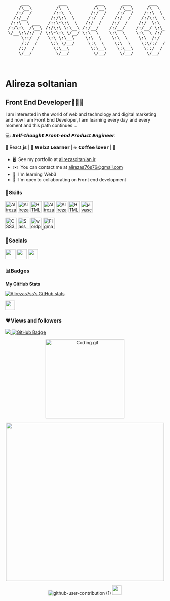 <pre>
      ___           ___           ___       ___       ___     
     /\__\         /\  \         /\__\     /\__\     /\  \    
    /:/  /        /::\  \       /:/  /    /:/  /    /::\  \   
   /:/__/        /:/\:\  \     /:/  /    /:/  /    /:/\:\  \  
  /::\  \ ___   /::\~\:\  \   /:/  /    /:/  /    /:/  \:\  \ 
 /:/\:\  /\__\ /:/\:\ \:\__\ /:/__/    /:/__/    /:/__/ \:\__\
 \/__\:\/:/  / \:\~\:\ \/__/ \:\  \    \:\  \    \:\  \ /:/  /
      \::/  /   \:\ \:\__\    \:\  \    \:\  \    \:\  /:/  / 
      /:/  /     \:\ \/__/     \:\  \    \:\  \    \:\/:/  /  
     /:/  /       \:\__\        \:\__\    \:\__\    \::/  /   
     \/__/         \/__/         \/__/     \/__/     \/__/    


</pre>

Alireza soltanian
==============================

<!-- <img src="https://raw.githubusercontent.com/MartinHeinz/MartinHeinz/master/wave.gif" width="20px"> -->

Front End Developer👨🏻‍💻
---------------------------------
I am interested in the world of web and technology and digital marketing and now I am Front End Developer, I am learning every day and every moment and this path continues ...

💻: 𝙎𝙚𝙡𝙛-𝙩𝙝𝙤𝙪𝙜𝙝𝙩 𝙁𝙧𝙤𝙣𝙩-𝙚𝙣𝙙 𝙋𝙧𝙤𝙙𝙪𝙘𝙩 𝙀𝙣𝙜𝙞𝙣𝙚𝙚𝙧.

🖖 React.𝗷𝘀  | 🔐 𝗪𝗲𝗯𝟯 𝗟𝗲𝗮𝗿𝗻𝗲𝗿 | ☕️ 𝗖𝗼𝗳𝗳𝗲𝗲 𝗹𝗼𝘃𝗲𝗿 | 🌵 

<!-- * 🌍  I'm based in Iran, -->
* 🖥️  See my portfolio at [alirezasoltanian.ir](alirezasoltanian.ir)
* ✉️  You can contact me at [alirezas76s76@gmail.com](mailto:alirezas76s76@gmail.com)
* 🧠  I'm learning Web3
* 🤝  I'm open to collaborating on Front end development


### 🚀Skills

<p align="left">


<a href="https://reactjs.org/" target="_blank" rel="noreferrer"><img src="https://raw.githubusercontent.com/hussainweb/hussainweb/main/icons/react.png" alt="Alirezas7ss's GitHub stats" width="36" height="36" alt="react" /></a>
<a href="https://nextjs.org/docs" target="_blank" rel="noreferrer"><img src="https://raw.githubusercontent.com/danielcranney/readme-generator/main/public/icons/skills/nextjs-colored-dark.svg" alt="Alirezas7ss's GitHub stats" width="36" height="36" alt="react" /></a>
<a href="https://en.wikipedia.org/wiki/JavaScript" target="_blank" rel="noreferrer"><img src="https://raw.githubusercontent.com/hussainweb/hussainweb/main/icons/javascript.png" width="36" height="36" alt="HTML5" /></a>
<a href="https://www.typescriptlang.org/" target="_blank" rel="noreferrer"><img src="https://github.com/MacroPower/MacroPower/raw/master/img/typescript-original.svg" alt="Alirezas7ss's GitHub stats" width="36" height="36" alt="react" /></a>
<a href="https://tailwindcss.com/" target="_blank" rel="noreferrer"><img src="https://raw.githubusercontent.com/danielcranney/readme-generator/main/public/icons/skills/tailwindcss-colored.svg" alt="Alirezas7ss's GitHub stats" width="36" height="36" alt="react" /></a>
<a href="https://en.wikipedia.org/wiki/JavaScript" target="_blank" rel="noreferrer"><img src="https://w7.pngwing.com/pngs/895/275/png-transparent-solidity-ethereum-smart-contract-blockchain-cryptocurrency-blockchain-angle-triangle-logo.png" width="36" height="36" alt="HTML5" /></a>
<a href="http://www.github.com/Alirezas7ss"><img src="https://raw.githubusercontent.com/danielcranney/readme-generator/main/public/icons/skills/html5-colored.svg" 
width="36" height="36" alt="javascript"
 /></a> 

<a href="https://www.w3.org/TR/CSS/#css" target="_blank" rel="noreferrer"><img src="https://raw.githubusercontent.com/danielcranney/readme-generator/main/public/icons/skills/css3-colored.svg" width="36" height="36" alt="CSS3" /></a>
<a href="https://sass-lang.com/" target="_blank" rel="noreferrer"><img src="https://raw.githubusercontent.com/danielcranney/readme-generator/main/public/icons/skills/sass-colored.svg" width="36" height="36" alt="Sass" /></a>
<a href="https://wordpress.org/" target="_blank" rel="noreferrer"> <img src="https://img.icons8.com/color/48/000000/wordpress.png" width="36" height="36" alt="wordpress"/> </a>
<a href="https://www.figma.com/" target="_blank" rel="noreferrer"><img src="https://raw.githubusercontent.com/danielcranney/readme-generator/main/public/icons/skills/figma-colored.svg" width="36" height="36" alt="Figma" /></a>
</p>


### 📱Socials

<p align="left"> <a href="https://www.github.com/Alirezas7ss" target="_blank" rel="noreferrer"><img src="https://raw.githubusercontent.com/danielcranney/readme-generator/main/public/icons/socials/github.svg" width="32" height="32" /></a> <a href="https://www.instagram.com/ali_r_s7/" target="_blank" rel="noreferrer"><img src="https://raw.githubusercontent.com/danielcranney/readme-generator/main/public/icons/socials/instagram.svg" width="32" height="32" /></a> <a href="https://www.linkedin.com/in/alireza-soltanian76-nonstop/" target="_blank" rel="noreferrer"><img src="https://raw.githubusercontent.com/danielcranney/readme-generator/main/public/icons/socials/linkedin.svg" width="32" height="32" /></a> </p>


### 📊Badges

<b>My GitHub Stats</b>



<a href="http://www.github.com/Alirezas7ss"><img src="https://github-readme-stats.vercel.app/api?username=Alirezas7ss&show_icons=true&hide=prs,&count_private=true&title_color=0891b2&text_color=ffffff&icon_color=0891b2&bg_color=1c1917&hide_border=true&show_icons=true" alt="Alirezas7ss's GitHub stats" /></a>

<img src='https://camo.githubusercontent.com/43cb03321785d554cfa9cb419dbd1725d6f78a547fa1280c1727209f0b4f0c4d/68747470733a2f2f632e74656e6f722e636f6d2f33646762634d74364b783441414141692f7370696465722d696e736563742e676966' width='30px' style=' padding-left=100px '>


### ❤Views and followers

<a href="https://github.com/Meghna-DAS/github-profile-views-counter">
    <img src="https://komarev.com/ghpvc/?username=Alirezas7ss">
</a>
<a href="https://github.com/Alirezas7ss?tab=followers"><img src="https://img.shields.io/github/followers/Alirezas7ss?label=Followers&style=social" alt="GitHub Badge"></a>

<p align="center" border-radius: 12px;>
  <img src="https://user-images.githubusercontent.com/85369490/154224043-b72031a3-55e4-44fd-8250-9b8456f02e3d.gif" alt="Coding gif" width="250">   
</p>
<div align=center>
<img src="https://i.imgur.com/x1KbuCq.gif" width="500" >
    
 ![github-user-contribution (1)](https://user-images.githubusercontent.com/97861491/171216843-3ace5e2b-1297-4cc9-9314-6173b3bd2d39.svg)
    <img src='https://camo.githubusercontent.com/43cb03321785d554cfa9cb419dbd1725d6f78a547fa1280c1727209f0b4f0c4d/68747470733a2f2f632e74656e6f722e636f6d2f33646762634d74364b783441414141692f7370696465722d696e736563742e676966' width='30px' style=' padding-left=100px '>
</div>


